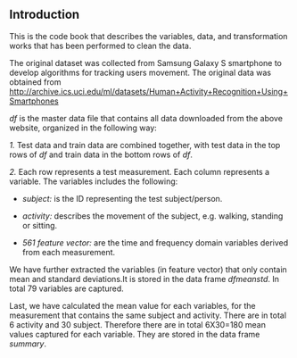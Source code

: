 ## Introduction

This is the code book that describes the variables, data, and transformation works that has been performed to clean the data.

The original dataset was collected from Samsung Galaxy S smartphone to develop algorithms for tracking users movement. The original data was obtained from http://archive.ics.uci.edu/ml/datasets/Human+Activity+Recognition+Using+Smartphones

*df* is the master data file that contains all data downloaded from the above website, organized in the following way:

*1.* Test data and train data are combined together, with test data in the top rows of *df* and train data in the bottom rows of *df*.

*2.* Each row represents a test measurement. Each column represents a variable. The variables includes the following:

 - *subject:* is the ID representing the test subject/person.

 - *activity:* describes the movement of the subject, e.g. walking, standing or sitting.

 - *561 feature vector:* are the time and frequency domain variables derived from each measurement.

We have further extracted the variables (in feature vector) that only contain mean and standard deviations.It is stored in the data frame *dfmeanstd*. In total 79 variables are captured.

Last, we have calculated the mean value for each variables, for the measurement that contains the same subject and activity. There are in total 6 activity and 30 subject. Therefore there are in total 6X30=180 mean values captured for each variable. They are stored in the data frame *summary*.  
